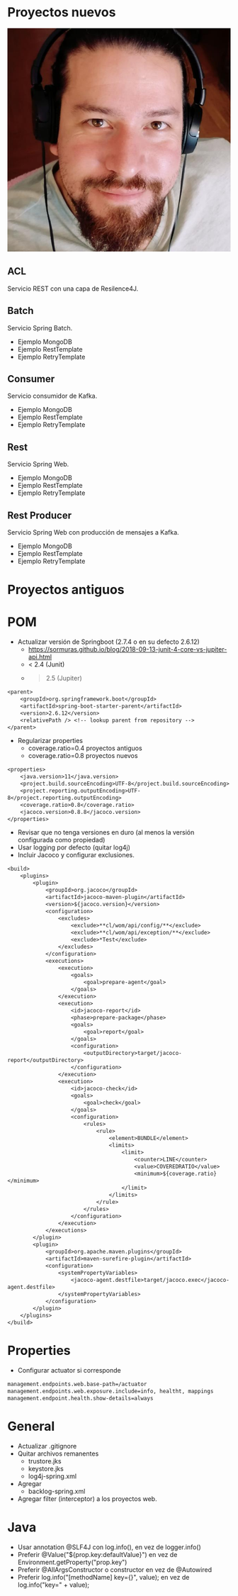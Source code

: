 
# Proyectos nuevos

![Bruno](images/bruno.jpg?raw=true "Bruno")

## ACL
Servicio REST con una capa de Resilence4J.

## Batch
Servicio Spring Batch.
- Ejemplo MongoDB
- Ejemplo RestTemplate
- Ejemplo RetryTemplate

## Consumer
Servicio consumidor de Kafka.
- Ejemplo MongoDB
- Ejemplo RestTemplate
- Ejemplo RetryTemplate

## Rest 
Servicio Spring Web.
- Ejemplo MongoDB
- Ejemplo RestTemplate
- Ejemplo RetryTemplate

## Rest Producer
Servicio Spring Web con producción de mensajes a Kafka.
- Ejemplo MongoDB
- Ejemplo RestTemplate
- Ejemplo RetryTemplate

# Proyectos antiguos

# POM
- Actualizar versión de Springboot (2.7.4 o en su defecto 2.6.12)
  - https://sormuras.github.io/blog/2018-09-13-junit-4-core-vs-jupiter-api.html
  - < 2.4 (Junit)
  - > 2.5 (Jupiter)

```
<parent>
	<groupId>org.springframework.boot</groupId>
	<artifactId>spring-boot-starter-parent</artifactId>
	<version>2.6.12</version>
	<relativePath /> <!-- lookup parent from repository -->
</parent>
```
	
- Regularizar properties
  - coverage.ratio=0.4 proyectos antiguos
  - coverage.ratio=0.8 proyectos nuevos
  
```
<properties>
	<java.version>11</java.version>
	<project.build.sourceEncoding>UTF-8</project.build.sourceEncoding>
	<project.reporting.outputEncoding>UTF-8</project.reporting.outputEncoding>
	<coverage.ratio>0.8</coverage.ratio>
	<jacoco.version>0.8.8</jacoco.version>
</properties>
```

- Revisar que no tenga versiones en duro (al menos la versión configurada como propiedad)
- Usar logging por defecto (quitar log4j)
- Incluir Jacoco y configurar exclusiones.

```
<build>
	<plugins>
		<plugin>
			<groupId>org.jacoco</groupId>
			<artifactId>jacoco-maven-plugin</artifactId>
			<version>${jacoco.version}</version>
			<configuration>
				<excludes>
					<exclude>**cl/wom/api/config/**</exclude>
					<exclude>**cl/wom/api/exception/**</exclude>
					<exclude>*Test</exclude>
				</excludes>
			</configuration>
			<executions>
				<execution>
					<goals>
						<goal>prepare-agent</goal>
					</goals>
				</execution>
				<execution>
					<id>jacoco-report</id>
					<phase>prepare-package</phase>
					<goals>
						<goal>report</goal>
					</goals>
					<configuration>
						<outputDirectory>target/jacoco-report</outputDirectory>
					</configuration>
				</execution>
				<execution>
					<id>jacoco-check</id>
					<goals>
						<goal>check</goal>
					</goals>
					<configuration>
						<rules>
							<rule>
								<element>BUNDLE</element>
								<limits>
									<limit>
										<counter>LINE</counter>
										<value>COVEREDRATIO</value>
										<minimum>${coverage.ratio}</minimum>
									</limit>
								</limits>
							</rule>
						</rules>
					</configuration>
				</execution>
			</executions>
		</plugin>
		<plugin>
			<groupId>org.apache.maven.plugins</groupId>
			<artifactId>maven-surefire-plugin</artifactId>
			<configuration>
				<systemPropertyVariables>
					<jacoco-agent.destfile>target/jacoco.exec</jacoco-agent.destfile>
				</systemPropertyVariables>
			</configuration>
		</plugin>
	</plugins>
</build>
```

# Properties

- Configurar actuator si corresponde

```	
management.endpoints.web.base-path=/actuator
management.endpoints.web.exposure.include=info, healtht, mappings
management.endpoint.health.show-details=always
```

# General
- Actualizar .gitignore
- Quitar archivos remanentes
  - trustore.jks
  - keystore.jks
  - log4j-spring.xml
- Agregar
  - backlog-spring.xml
- Agregar filter (interceptor) a los proyectos web.

# Java
- Usar annotation @SLF4J con log.info(), en vez de logger.info()
- Preferir @Value("${prop.key:defaultValue}") en vez de Environment.getProperty("prop.key")
- Preferir @AllArgsConstructor o constructor en vez de @Autowired
- Preferir log.info("[methodName] key={}", value); en vez de log.info("key=" + value);
